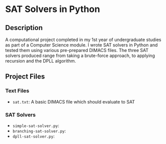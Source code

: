 # SAT Solvers in Python

## Description
A computational project completed in my 1st year of undergraduate studies as part of a Computer Science module. I wrote SAT solvers in Python and tested them using various pre-prepared DIMACS files. The three SAT solvers produced range from taking a brute-force approach, to applying recursion and the DPLL algorithm.

## Project Files

### Text Files
- `sat.txt`: A basic DIMACS file which should evaluate to SAT


### SAT Solvers
- `simple-sat-solver.py`: 
- `branching-sat-solver.py`:
- `dpll-sat-solver.py`: 

